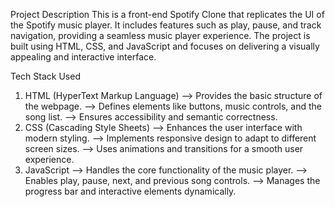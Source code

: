 Project Description
This is a front-end Spotify Clone that replicates the UI of the Spotify music player. It includes features such as play, pause, and track navigation, providing a seamless music player experience. 
The project is built using HTML, CSS, and JavaScript and focuses on delivering a visually appealing and interactive interface.

Tech Stack Used
1. HTML (HyperText Markup Language)
--> Provides the basic structure of the webpage.
--> Defines elements like buttons, music controls, and the song list.
--> Ensures accessibility and semantic correctness.
2. CSS (Cascading Style Sheets)
--> Enhances the user interface with modern styling.
--> Implements responsive design to adapt to different screen sizes.
--> Uses animations and transitions for a smooth user experience.
3. JavaScript
--> Handles the core functionality of the music player.
--> Enables play, pause, next, and previous song controls.
--> Manages the progress bar and interactive elements dynamically.
